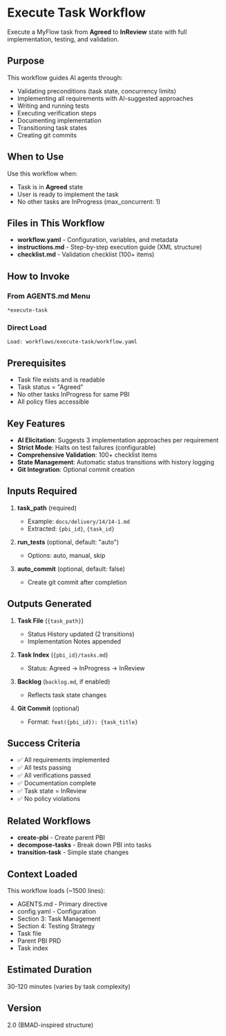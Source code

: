 # Execute Task Workflow

Execute a MyFlow task from **Agreed** to **InReview** state with full implementation, testing, and validation.

## Purpose

This workflow guides AI agents through:
- Validating preconditions (task state, concurrency limits)
- Implementing all requirements with AI-suggested approaches
- Writing and running tests
- Executing verification steps
- Documenting implementation
- Transitioning task states
- Creating git commits

## When to Use

Use this workflow when:
- Task is in **Agreed** state
- User is ready to implement the task
- No other tasks are InProgress (max_concurrent: 1)

## Files in This Workflow

- **workflow.yaml** - Configuration, variables, and metadata
- **instructions.md** - Step-by-step execution guide (XML structure)
- **checklist.md** - Validation checklist (100+ items)

## How to Invoke

### From AGENTS.md Menu
```
*execute-task
```

### Direct Load
```
Load: workflows/execute-task/workflow.yaml
```

## Prerequisites

- Task file exists and is readable
- Task status = "Agreed"
- No other tasks InProgress for same PBI
- All policy files accessible

## Key Features

- **AI Elicitation**: Suggests 3 implementation approaches per requirement
- **Strict Mode**: Halts on test failures (configurable)
- **Comprehensive Validation**: 100+ checklist items
- **State Management**: Automatic status transitions with history logging
- **Git Integration**: Optional commit creation

## Inputs Required

1. **task_path** (required)
   - Example: `docs/delivery/14/14-1.md`
   - Extracted: `{pbi_id}`, `{task_id}`

2. **run_tests** (optional, default: "auto")
   - Options: auto, manual, skip

3. **auto_commit** (optional, default: false)
   - Create git commit after completion

## Outputs Generated

1. **Task File** (`{task_path}`)
   - Status History updated (2 transitions)
   - Implementation Notes appended

2. **Task Index** (`{pbi_id}/tasks.md`)
   - Status: Agreed → InProgress → InReview

3. **Backlog** (`backlog.md`, if enabled)
   - Reflects task state changes

4. **Git Commit** (optional)
   - Format: `feat({pbi_id}): {task_title}`

## Success Criteria

- ✅ All requirements implemented
- ✅ All tests passing
- ✅ All verifications passed
- ✅ Documentation complete
- ✅ Task state = InReview
- ✅ No policy violations

## Related Workflows

- **create-pbi** - Create parent PBI
- **decompose-tasks** - Break down PBI into tasks
- **transition-task** - Simple state changes

## Context Loaded

This workflow loads (~1500 lines):
- AGENTS.md - Primary directive
- config.yaml - Configuration
- Section 3: Task Management
- Section 4: Testing Strategy
- Task file
- Parent PBI PRD
- Task index

## Estimated Duration

30-120 minutes (varies by task complexity)

## Version

2.0 (BMAD-inspired structure)
